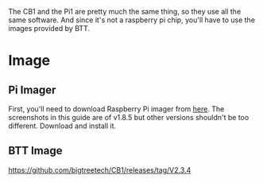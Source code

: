 The CB1 and the Pi1 are pretty much the same thing, so they use all the same software. And since it's not a raspberry pi chip, you'll have to use the images provided by BTT.

# Image
## Pi Imager
First, you'll need to download Raspberry Pi imager from [here](https://github.com/raspberrypi/rpi-imager/releases). The screenshots in this guide are of v1.8.5 but other versions shouldn't be too different. Download and install it.

## BTT Image
https://github.com/bigtreetech/CB1/releases/tag/V2.3.4
